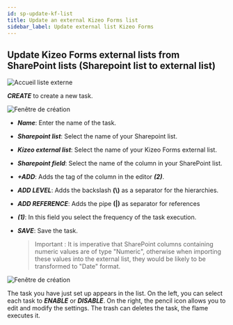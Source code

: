 ```yaml
---
id: sp-update-kf-list
title: Update an external Kizeo Forms list
sidebar_label: Update external list Kizeo Forms
---
```


## Update Kizeo Forms external lists from SharePoint lists (Sharepoint list to external list)

<img src="/kizeo-forms-documentations/img/sp2/fr/Listex-01.jpg" alt="Accueil liste externe" />

***CREATE*** to create a new task.

<img src="/kizeo-forms-documentations/img/sp2/fr/Listex-02.jpg" alt="Fenêtre de création" />

- ***Name***: Enter the name of the task.
- ***Sharepoint list***: Select the name of your Sharepoint list.
- ***Kizeo external list***: Select the name of your Kizeo Forms external list.
- ***Sharepoint field***: Select the name of the column in your SharePoint list.
- ***+ADD***: Adds the tag of the column in the editor ***(2)***.
- ***ADD LEVEL***: Adds the backslash **(\\)** as a separator for the hierarchies.
- ***ADD REFERENCE***: Adds the pipe **(|)** as separator for references
- ***(1)***: In this field you select the frequency of the task execution.
- ***SAVE***: Save the task.

    >Important :
    >It is imperative that SharePoint columns containing numeric values are of type "Numeric", otherwise when importing these values into the external list, they would be likely to be transformed to "Date" format.

<img src="/kizeo-forms-documentations/img/sp2/fr/Listex-03.jpg" alt="Fenêtre de création" />

The task you have just set up appears in the list. On the left, you can select each task to ***ENABLE*** or ***DISABLE***. On the right, the pencil icon allows you to edit and modify the settings. The trash can deletes the task, the flame executes it.
